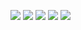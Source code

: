 ![](http://imgur.com/fkGX8qX)
![](http://imgur.com/lvhQjrf)
![](http://imgur.com/e9M01ES)
![](http://imgur.com/eNuf5XU)
![](http://imgur.com/QgQyPT9)
